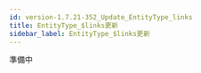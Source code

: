 ```yaml
---
id: version-1.7.21-352_Update_EntityType_links
title: EntityType_$links更新
sidebar_label: EntityType_$links更新
---
```



準備中

